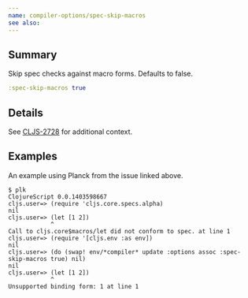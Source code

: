 ```yaml
---
name: compiler-options/spec-skip-macros
see also:
---
```


## Summary

Skip spec checks against macro forms.  Defaults to false.

```clj
:spec-skip-macros true
```

## Details

See [CLJS-2728](https://dev.clojure.org/jira/browse/CLJS-2728) for additional context.

## Examples

An example using Planck from the issue linked above.

```
$ plk
ClojureScript 0.0.1403598667
cljs.user=> (require 'cljs.core.specs.alpha)
nil
cljs.user=> (let [1 2])
            ^
Call to cljs.core$macros/let did not conform to spec. at line 1
cljs.user=> (require '[cljs.env :as env])
nil
cljs.user=> (do (swap! env/*compiler* update :options assoc :spec-skip-macros true) nil)
nil
cljs.user=> (let [1 2])
            ^
Unsupported binding form: 1 at line 1
```
